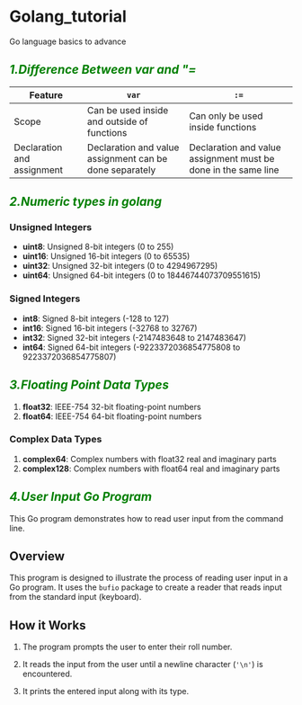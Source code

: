 # Golang_tutorial
Go language basics to advance 



## _<span style="color:green">1._Difference Between var and "=_</span>_
| Feature                            | `var`                                     | `:=`                                    |
|------------------------------------|-------------------------------------------|-----------------------------------------|
| Scope                              | Can be used inside and outside of functions | Can only be used inside functions   |
| Declaration and assignment        | Declaration and value assignment can be done separately | Declaration and value assignment must be done in the same line |



## _<span style="color:green">2._Numeric types in golang_</span>_

### Unsigned Integers

- **uint8**: Unsigned 8-bit integers (0 to 255)
- **uint16**: Unsigned 16-bit integers (0 to 65535)
- **uint32**: Unsigned 32-bit integers (0 to 4294967295)
- **uint64**: Unsigned 64-bit integers (0 to 18446744073709551615)

### Signed Integers

- **int8**: Signed 8-bit integers (-128 to 127)
- **int16**: Signed 16-bit integers (-32768 to 32767)
- **int32**: Signed 32-bit integers (-2147483648 to 2147483647)
- **int64**: Signed 64-bit integers (-9223372036854775808 to 9223372036854775807)



## _<span style="color:green">3._Floating Point Data Types_</span>_

1. **float32**: IEEE-754 32-bit floating-point numbers
2. **float64**: IEEE-754 64-bit floating-point numbers

### Complex Data Types

1. **complex64**: Complex numbers with float32 real and imaginary parts
2. **complex128**: Complex numbers with float64 real and imaginary parts


## _<span style="color:green">4.User Input Go Program</span>_
This Go program demonstrates how to read user input from the command line.

## Overview

This program is designed to illustrate the process of reading user input in a Go program. It uses the `bufio` package to create a reader that reads input from the standard input (keyboard).

## How it Works

1. The program prompts the user to enter their roll number.

2. It reads the input from the user until a newline character (`'\n'`) is encountered.

3. It prints the entered input along with its type.

